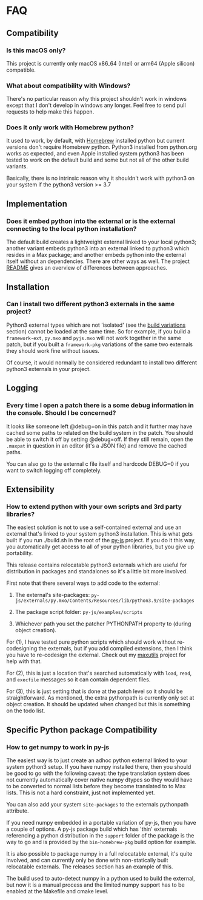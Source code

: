 
# FAQ

## Compatibility

### Is this macOS only?

This project is currently only macOS x86_64 (Intel) or arm64 (Apple silicon) compatible.

### What about compatibility with Windows?

There's no particular reason why this project shouldn't work in windows except that I don't develop in windows any longer. Feel free to send pull requests to help make this happen.

### Does it only work with Homebrew python?

It used to work, by default, with [Homebrew](https://brew.sh) installed python but current versions don't require Homebrew python. Python3 installed from python.org works as expected, and even Apple installed system python3 has been tested to work on the default build and some but not all of the other build variants.

Basically, there is no intrinsic reason why it shouldn't work with python3 on your system if the python3 version >= 3.7

## Implementation

### Does it embed python into the external or is the external connecting to the local python installation?

The default build creates a lightweight external linked to your local python3; another variant embeds python3 into an external linked to python3 which resides in a Max package; and another embeds python into the external itself without an dependencies. There are other ways as well. The project [README](https://github.com/shakfu/py-js) gives an overview of differences between approaches.

## Installation

### Can I install two different python3 externals in the same project?

Python3 external types which are not 'isolated' (see the [build variations](README.md#build-variations) section) cannot be loaded at the same time. So for example, if you build a `framework-ext`, `py.mxo` and `pyjs.mxo` will not work together in the same patch, but if you built a `framework-pkg` variations of the same two externals they should work fine without issues.

Of course, it would normally be considered redundant to install two different python3 externals in your project.

## Logging

### Every time I open a patch there is a some debug information in the console. Should I be concerned?

It looks like someone left @debug=on in this patch and it further may have cached some paths to related on the build system in the patch. You should be able to switch it off by setting @debug=off. If they still remain, open the `.maxpat` in question in an editor (it's a JSON file) and remove the cached paths.

You can also go to the external c file itself and hardcode DEBUG=0 if you want to switch logging off completely.

## Extensibility

### How to extend python with your own scripts and 3rd party libraries?

The easiest solution is not to use a self-contained external and use an external that's linked to your system python3 installation. This is what gets built if you run ./build.sh in the root of the [py-js](https://github.com/shakfu/py-js) project. If you do it this way, you automatically get access to all of your python libraries, but you give up portability.

This release contains relocatable python3 externals which are useful for distribution in packages and standalones so it's a little bit more involved.

First note that there several ways to add code to the external:

1. The external's site-packages: `py-js/externals/py.mxo/Contents/Resources/lib/python3.9/site-packages`

2. The package script folder: `py-js/examples/scripts`

3. Whichever path you set the patcher PYTHONPATH property to (during object creation).

For (1), I have tested pure python scripts which should work without re-codesigning the externals, but if you add compiled extensions, then I think you have to re-codesign the external. Check out my [maxutils](https://github.com/shakfu/maxutils) project for help with that.

For (2), this is just a location that's searched automatically with `load`, `read`, and `execfile` messages so it can contain dependent files.

For (3), this is just setting that is done at the patch level so it should be straightforward. As mentioned, the extra pythonpath is currently only set at object creation. It should be updated when changed but this is something on the todo list.

## Specific Python package Compatibility

### How to get numpy to work in py-js

The easiest way is to just create an adhoc python external linked to your system python3 setup. If you have numpy installed there, then you should be good to go with the following caveat: the type translation system does not currently automatically cover native numpy dtypes so they would have to be converted to normal lists before they become translated to to Max lists. This is not a hard constraint, just not implemented yet.

You can also add your system `site-packages` to the externals pythonpath attribute.

If you need numpy embedded in a portable variation of py-js, then you have a couple of options. A py-js package build which has 'thin' externals referencing a python distribution in the `support` folder of the package is the way to go and is provided by the `bin-homebrew-pkg` build option for example.

It is also possible to package numpy in a full relocatable external, it's quite involved, and can currently only be done with non-statically built relocatable externals. The releases section has an example of this.

The build used to auto-detect numpy in a python used to build the external, but now it is a manual
process and the limited numpy support has to be enabled at the Makefile and cmake level.


